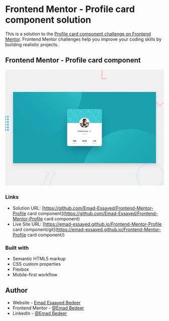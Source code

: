 # Frontend Mentor - Profile card component solution

This is a solution to the [Profile card component challenge on Frontend Mentor](https://www.frontendmentor.io/challenges/profile-card-component-cfArpWshJ). Frontend Mentor challenges help you improve your coding skills by building realistic projects.

## Frontend Mentor - Profile card component

![Design preview for the Profile card component coding challenge](./design/desktop-preview.jpg)

### Links

- Solution URL: [https://github.com/Emad-Essayed/Frontend-Mentor-Profile card component](https://github.com/Emad-Essayed/Frontend-Mentor-Profile card component)
- Live Site URL: [https://emad-essayed.github.io/Frontend-Mentor-Profile card component/git](https://emad-essayed.github.io/Frontend-Mentor-Profile card component/)

### Built with

- Semantic HTML5 markup
- CSS custom properties
- Flexbox
- Mobile-first workflow

## Author

- Website - [Emad Esaayed Bedeer](https://github.com/Emad-Essayed)
- Frontend Mentor - [@Emad Bedeer](https://www.frontendmentor.io/profile/Emad-Essayed)
- LinkedIn - [@Emad Bedeer](https://www.linkedin.com/in/emad-bedeer-4b1797106/)
